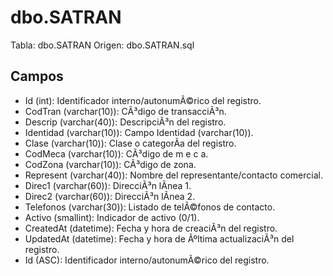 ﻿# dbo.SATRAN

Tabla: dbo.SATRAN
Origen: dbo.SATRAN.sql

## Campos

- Id (int): Identificador interno/autonumÃ©rico del registro.
- CodTran (varchar(10)): CÃ³digo de transacciÃ³n.
- Descrip (varchar(40)): DescripciÃ³n del registro.
- Identidad (varchar(10)): Campo Identidad (varchar(10)).
- Clase (varchar(10)): Clase o categorÃ­a del registro.
- CodMeca (varchar(10)): CÃ³digo de m e c a.
- CodZona (varchar(10)): CÃ³digo de zona.
- Represent (varchar(40)): Nombre del representante/contacto comercial.
- Direc1 (varchar(60)): DirecciÃ³n lÃ­nea 1.
- Direc2 (varchar(60)): DirecciÃ³n lÃ­nea 2.
- Telefonos (varchar(30)): Listado de telÃ©fonos de contacto.
- Activo (smallint): Indicador de activo (0/1).
- CreatedAt (datetime): Fecha y hora de creaciÃ³n del registro.
- UpdatedAt (datetime): Fecha y hora de Ãºltima actualizaciÃ³n del registro.
- Id (ASC): Identificador interno/autonumÃ©rico del registro.

